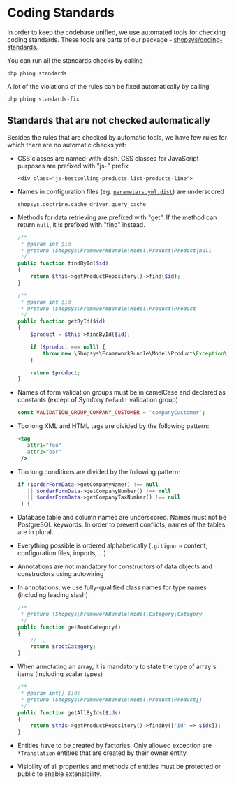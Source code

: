 # Coding Standards

In order to keep the codebase unified, we use automated tools for checking coding standards. These tools are parts of our package -
[shopsys/coding-standards](https://github.com/shopsys/coding-standards/).

You can run all the standards checks by calling
```
php phing standards
```
A lot of the violations of the rules can be fixed automatically by calling
```
php phing standards-fix
```

## Standards that are not checked automatically
Besides the rules that are checked by automatic tools, we have few rules for which there are no automatic checks yet:

- CSS classes are named-with-dash. CSS classes for JavaScript purposes are prefixed with "js-" prefix
    ```
    <div class="js-bestselling-products list-products-line">
    ```

- Names in configuration files (eg. [`parameters.yml.dist`](../../project-base/app/config/parameters.yml.dist)) are underscored
    ```
    shopsys.doctrine.cache_driver.query_cache
    ```

- Methods for data retrieving are prefixed with "get". If the method can return `null`, it is prefixed with "find" instead.
    ```php
    /**
     * @param int $id
     * @return \Shopsys\FrameworkBundle\Model\Product\Product|null
     */
    public function findById($id)
    {
        return $this->getProductRepository()->find($id);
    }
    
    /**
     * @param int $id
     * @return \Shopsys\FrameworkBundle\Model\Product\Product
     */
    public function getById($id)
    {
        $product = $this->findById($id);

        if ($product === null) {
            throw new \Shopsys\FrameworkBundle\Model\Product\Exception\ProductNotFoundException('Product with ID ' . $id . ' does not exist.');
        }

        return $product;
    }
    ```
- Names of form validation groups must be in camelCase and declared as constants (except of Symfony `Default` validation group)
    ```php
    const VALIDATION_GROUP_COMPANY_CUSTOMER = 'companyCustomer';
    ```
- Too long XML and HTML tags are divided by the following pattern:
    ```xml
    <tag
       attr1="foo"
       attr2="bar"
     />
    ```
- Too long conditions are divided by the following pattern:
    ```php
    if ($orderFormData->getCompanyName() !== null
       || $orderFormData->getCompanyNumber() !== null
       || $orderFormData->getCompanyTaxNumber() !== null
     ) {
    ```
- Database table and column names are underscored. Names must not be PostgreSQL keywords. In order to prevent conflicts, names of the tables are in plural.
- Everything possible is ordered alphabetically (`.gitignore` content, configuration files, imports, ...)
- Annotations are not mandatory for constructors of data objects and constructors using autowiring
- In annotations, we use fully-qualified class names for type names (including leading slash)
    ```php
    /**
     * @return \Shopsys\FrameworkBundle\Model\Category\Category
     */
    public function getRootCategory()
    {
        // ...
        return $rootCategory;
    }
    ```
- When annotating an array, it is mandatory to state the type of array's items (including scalar types)
    ```php
    /**
     * @param int[] $ids
     * @return \Shopsys\FrameworkBundle\Model\Product\Product[]
     */
    public function getAllByIds($ids)
    {
        return $this->getProductRepository()->findBy(['id' => $ids]);
    }
    ```
- Entities have to be created by factories. Only allowed exception are `*Translation` entities that are created by their owner entity.
- Visibility of all properties and methods of entities must be protected or public to enable extensibility. 
